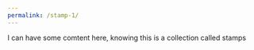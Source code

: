 ```yaml
---
permalink: /stamp-1/
---
```

I can have some comtent here, knowing this is a collection called stamps
